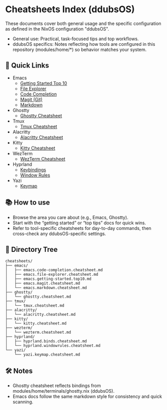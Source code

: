 # Cheatsheets Index (ddubsOS)

These documents cover both general usage and the specific configuration as defined in the NixOS configuration "ddubsOS".

- General use: Practical, task-focused tips and top workflows.
- ddubsOS specifics: Notes reflecting how tools are configured in this repository (modules/home/*) so behavior matches your system.

## 🔗 Quick Links
- Emacs
  - [Getting Started Top 10](emacs/emacs.getting-started.top10.md)
  - [File Explorer](emacs/emacs.file-explorer.cheatsheet.md)
  - [Code Completion](emacs/emacs.code-completion.cheatsheet.md)
  - [Magit (Git)](emacs/emacs.magit.cheatsheet.md)
  - [Markdown](emacs/emacs.markdown.cheatsheet.md)
- Ghostty
  - [Ghostty Cheatsheet](ghostty/ghostty.cheatsheet.md)
- Tmux
  - [Tmux Cheatsheet](tmux/tmux.cheatsheet.md)
- Alacritty
  - [Alacritty Cheatsheet](alacritty/alacritty.cheatsheet.md)
- Kitty
  - [Kitty Cheatsheet](kitty/kitty.cheatsheet.md)
- WezTerm
  - [WezTerm Cheatsheet](wezterm/wezterm.cheatsheet.md)
- Hyprland
  - [Keybindings](hyprland/hyprland.binds.cheatsheet.md)
  - [Window Rules](hyprland/hyprland.windowrules.cheatsheet.md)
- Yazi
  - [Keymap](yazi/yazi.keymap.cheatsheet.md)

## 📚 How to use
- Browse the area you care about (e.g., Emacs, Ghostty).
- Start with the “getting started” or “top tips” docs for quick wins.
- Refer to tool-specific cheatsheets for day-to-day commands, then cross-check any ddubsOS-specific settings.

## 📂 Directory Tree

```
cheatsheets/
├── emacs/
│   ├── emacs.code-completion.cheatsheet.md
│   ├── emacs.file-explorer.cheatsheet.md
│   ├── emacs.getting-started.top10.md
│   ├── emacs.magit.cheatsheet.md
│   └── emacs.markdown.cheatsheet.md
├── ghostty/
│   └── ghostty.cheatsheet.md
├── tmux/
│   └── tmux.cheatsheet.md
├── alacritty/
│   └── alacritty.cheatsheet.md
├── kitty/
│   └── kitty.cheatsheet.md
├── wezterm/
│   └── wezterm.cheatsheet.md
├── hyprland/
│   ├── hyprland.binds.cheatsheet.md
│   └── hyprland.windowrules.cheatsheet.md
└── yazi/
    └── yazi.keymap.cheatsheet.md
```

## 🛠️ Notes
- Ghostty cheatsheet reflects bindings from modules/home/terminals/ghostty.nix (ddubsOS).
- Emacs docs follow the same markdown style for consistency and quick scanning.

